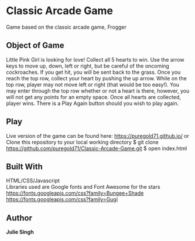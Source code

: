 # Classic Arcade Game
Game based on the classic arcade game, Frogger

## Object of Game
Little Pink Girl is looking for love! Collect all 5 hearts to win.
Use the arrow keys to move up, down, left or right, but be careful of the oncoming cockroaches. If you get hit, you will be sent back to the grass. Once you reach the top row, collect your heart by pushing the up arrow. While on the top row, player may not move left or right (that would be too easy!). You may enter through the top row whether or not a heart is there, however, you will not get any points for an empty space. Once all hearts are collected, player wins. There is a Play Again button should you wish to play again.

## Play
Live version of the game can be found here: https://puregold71.github.io/
or
Clone this repository to your local working directory
    $ git clone https://github.com/puregold71/Classic-Arcade-Game.git
    $ open index.html



## Built With
HTML/CSS/Javascript<br/>
Libraries used are Google fonts and Font Awesome for the stars<br />
https://fonts.googleapis.com/css?family=Bungee+Shade<br />
https://fonts.googleapis.com/css?family=Gugi<br />


## Author

**Julie Singh**
